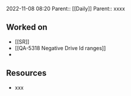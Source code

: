 2022-11-08 08:20
Parent:: [[Daily]] 
Parent:: xxxx

## Worked on

- [[SR]]
- [[QA-5318 Negative Drive Id ranges]]
- 

## Resources

- xxx




